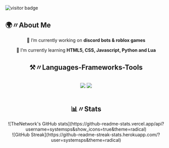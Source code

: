![visitor badge](https://visitor-badge.laobi.icu/badge?page_id=systemsps.systemsps)

## 🌍〃About Me

<div align="center">
 
 🔭 I’m currently working on **discord bots & roblox games**
 
 🌱 I’m currently learning **HTML5, CSS, Javascript, Python and Lua**

 </div>

<h2 align="center">⚒️〃Languages-Frameworks-Tools</h2>
<br/>
<div align="center">
    <img src="https://skillicons.dev/icons?i=html,css,vscode,github,figma," />
    <img src="https://skillicons.dev/icons?i=nodejs,python,javascript,lua" /><br>
</div>

<br/>

<h2 align="center">📊〃Stats</h2>
<div align="center">
    ![TheNetwork's GitHub stats](https://github-readme-stats.vercel.app/api?username=systemsps&show_icons=true&theme=radical)
    <br>
    ![GitHub Streak](https://github-readme-streak-stats.herokuapp.com/?user=systemsps&theme=radical)
</div>
